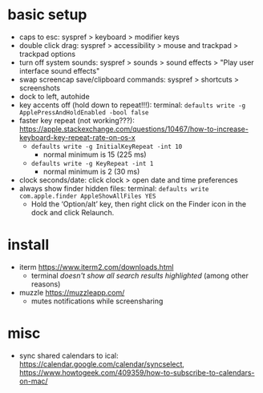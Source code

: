 # basic setup
* caps to esc: syspref > keyboard > modifier keys
* double click drag: syspref > accessibility > mouse and trackpad > trackpad options
* turn off system sounds: syspref > sounds > sound effects > "Play user interface sound effects"
* swap screencap save/clipboard commands: syspref > shortcuts > screenshots
* dock to left, autohide
* key accents off (hold down to repeat!!!): terminal: `defaults write -g ApplePressAndHoldEnabled -bool false`
* faster key repeat (not working???): https://apple.stackexchange.com/questions/10467/how-to-increase-keyboard-key-repeat-rate-on-os-x
  * `defaults write -g InitialKeyRepeat -int 10`
    * normal minimum is 15 (225 ms)
  * `defaults write -g KeyRepeat -int 1`
    * normal minimum is 2 (30 ms)
* clock seconds/date: click clock > open date and time preferences
* always show finder hidden files: terminal: `defaults write com.apple.finder AppleShowAllFiles YES`
  * Hold the ‘Option/alt’ key, then right click on the Finder icon in the dock and click Relaunch.

# install
* iterm https://www.iterm2.com/downloads.html
  * terminal _doesn't show all search results highlighted_ (among other reasons)
* muzzle https://muzzleapp.com/
  * mutes notifications while screensharing

# misc
* sync shared calendars to ical: https://calendar.google.com/calendar/syncselect, https://www.howtogeek.com/409359/how-to-subscribe-to-calendars-on-mac/
